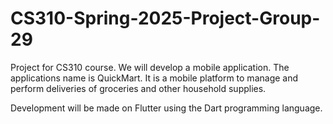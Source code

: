 # CS310-Spring-2025-Project-Group-29

Project for CS310 course. We will develop a mobile application. The applications name is QuickMart.
It is a mobile platform to manage and perform deliveries of groceries and other household supplies.

Development will be made on Flutter using the Dart programming language.
